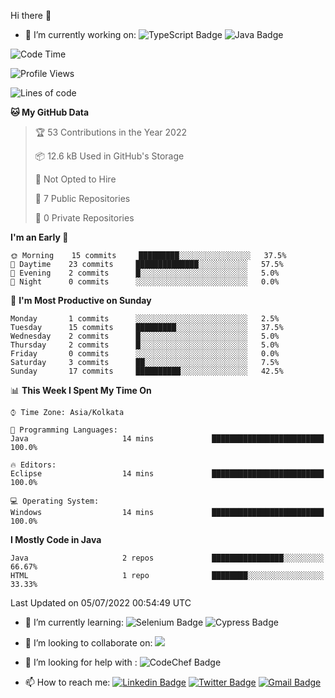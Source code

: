  Hi there 👋


- 🔭 I’m currently working on: 
![TypeScript Badge](https://img.shields.io/badge/TypeScript-007ACC?style=flat-square&logo=typescript&logoColor=white)
![Java Badge](https://img.shields.io/badge/Java-ED8B00?style=flat-square&logo=java&logoColor=white)
<!--START_SECTION:waka-->
![Code Time](http://img.shields.io/badge/Code%20Time-0%20secs-blue)

![Profile Views](http://img.shields.io/badge/Profile%20Views-165-blue)

![Lines of code](https://img.shields.io/badge/From%20Hello%20World%20I%27ve%20Written-6%20Thousand%20lines%20of%20code-blue)

**🐱 My GitHub Data** 

> 🏆 53 Contributions in the Year 2022
 > 
> 📦 12.6 kB Used in GitHub's Storage 
 > 
> 🚫 Not Opted to Hire
 > 
> 📜 7 Public Repositories 
 > 
> 🔑 0 Private Repositories  
 > 
**I'm an Early 🐤** 

```text
🌞 Morning    15 commits     █████████░░░░░░░░░░░░░░░░   37.5% 
🌆 Daytime    23 commits     ██████████████░░░░░░░░░░░   57.5% 
🌃 Evening    2 commits      █░░░░░░░░░░░░░░░░░░░░░░░░   5.0% 
🌙 Night      0 commits      ░░░░░░░░░░░░░░░░░░░░░░░░░   0.0%

```
📅 **I'm Most Productive on Sunday** 

```text
Monday       1 commits      ░░░░░░░░░░░░░░░░░░░░░░░░░   2.5% 
Tuesday      15 commits     █████████░░░░░░░░░░░░░░░░   37.5% 
Wednesday    2 commits      █░░░░░░░░░░░░░░░░░░░░░░░░   5.0% 
Thursday     2 commits      █░░░░░░░░░░░░░░░░░░░░░░░░   5.0% 
Friday       0 commits      ░░░░░░░░░░░░░░░░░░░░░░░░░   0.0% 
Saturday     3 commits      ██░░░░░░░░░░░░░░░░░░░░░░░   7.5% 
Sunday       17 commits     ██████████░░░░░░░░░░░░░░░   42.5%

```


📊 **This Week I Spent My Time On** 

```text
⌚︎ Time Zone: Asia/Kolkata

💬 Programming Languages: 
Java                     14 mins             █████████████████████████   100.0%

🔥 Editors: 
Eclipse                  14 mins             █████████████████████████   100.0%

💻 Operating System: 
Windows                  14 mins             █████████████████████████   100.0%

```

**I Mostly Code in Java** 

```text
Java                     2 repos             ████████████████░░░░░░░░░   66.67% 
HTML                     1 repo              ████████░░░░░░░░░░░░░░░░░   33.33%

```



 Last Updated on 05/07/2022 00:54:49 UTC
<!--END_SECTION:waka-->
- 🌱 I’m currently learning:
![Selenium Badge](https://img.shields.io/badge/Selenium-43B02A?style=flat-square&logo=Selenium&logoColor=white)
![Cypress Badge](https://img.shields.io/badge/Cypress-17202C?style=flat-square&logo=cypress&logoColor=white)
- 👯 I’m looking to collaborate on:
<a href="#"><img src="https://img.shields.io/badge/Open%20Source-cyan?style=flat-square"></a>
- 🤔 I’m looking for help with :
![CodeChef Badge](https://img.shields.io/badge/Codechef-%23B92B27.svg?&style=flat-square&logo=Codechef&logoColor=white)

- 📫 How to reach me:
 [![Linkedin Badge](https://img.shields.io/badge/-mendonjr-white?style=flat-square&logo=Linkedin&logoColor=blue&link=https://linkedin.com/in/mendonjr-65840443/)](https://linkedin.com/in/mendonjr-65840443)
[![Twitter Badge](https://img.shields.io/badge/-@mendonjrr-white?style=flat-square&logo=twitter&logoColor=blue&link=https://twitter.com/mendonjrr)](https://twitter.com/mendonjrr)
[![Gmail Badge](https://img.shields.io/badge/-prasadmendon744@gmail.com-white?style=flat-square&logo=Gmail&logoColor=red&link=mailto:prasadmendon744@gmail.com)](mailto:prasadmendon744@gmail.com)

